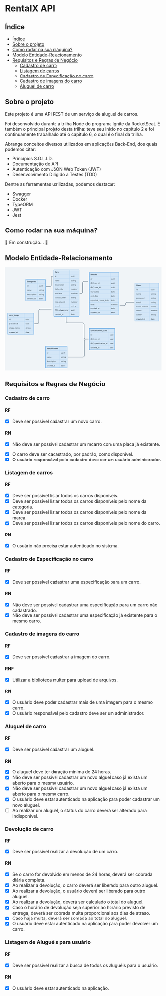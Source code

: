 # RentalX API

## Índice

<!-- ts -->
   * [Índice](#índice)
   * [Sobre o projeto](#sobre-o-projeto)
   * [Como rodar na sua máquina?](#como-rodar-na-sua-máquina)
   * [Modelo Entidade-Relacionamento](#modelo-entidade-relacionamento)
   * [Requisitos e Regras de Negócio](#requisitos-e-regras-de-negócio)
      * [Cadastro de carro](#cadastro-de-carro)
      * [Listagem de carros](#listagem-de-carros)
      * [Cadastro de Especificação no carro](#cadastro-de-especificação-no-carro)
      * [Cadastro de imagens do carro](#cadastro-de-imagens-do-carro)
      * [Aluguel de carro](#aluguel-de-carro)
<!-- te -->

## Sobre o projeto

Este projeto é uma API REST de um serviço de aluguel de carros.

Foi desenvolvido durante a trilha Node do programa Ignite da RocketSeat. É também o principal projeto desta trilha: teve seu início no capítulo 2 e foi continuamente trabalhado até o capítulo 6, o qual é o final da trilha.

Abrange conceitos diversos utilizados em aplicações Back-End, dos quais podemos citar:

- Princípios S.O.L.I.D.
- Documentação de API
- Autenticação com JSON Web Token (JWT)
- Desenvolvimento Dirigido a Testes (TDD)

Dentre as ferramentas utrilizadas, podemos destacar:

- Swagger
- Docker
- TypeORM
- JWT
- Jest

## Como rodar na sua máquina?

🚧 Em construção...  🚧

## Modelo Entidade-Relacionamento

<img
  alt="Imagem contendo o Modelo Entidade-Relacionamento da API RentalX. Contém as seguintes tabelas, nomeadas em inglês utilizando o padrão de nomenclatura snake case: cars, cars_image, categories, specifications, specifications_cars, users e rentals."
  title="Modelo Entidade-Relacionamento da API RentalX"
  src="./assets/diagrama.png"
/>

## Requisitos e Regras de Negócio

### Cadastro de carro

#### RF
- [x] Deve ser possível cadastrar um novo carro.

#### RN
- [x] Não deve ser possível cadastrar um mcarro com uma placa já existente.
<!-- - [ ] Não deve ser possível alterar a placa de um carro já cadastrado. -->
- [x] O carro deve ser cadastrado, por padrão, como disponível.
- [x] O usuário responsável pelo cadastro deve ser um usuário administrador.

### Listagem de carros

#### RF
- [x] Deve ser possível listar todos os carros disponíveis.
- [x] Deve ser possível listar todos os carros disponíveis pelo nome da categoria.
- [x] Deve ser possível listar todos os carros disponíveis pelo nome da marca.
- [x] Deve ser possível listar todos os carros disponíveis pelo nome do carro.

#### RN
- [x] O usuário não precisa estar autenticado no sistema.

### Cadastro de Especificação no carro

#### RF
- [x] Deve ser possível cadastrar uma especificação para um carro.
<!-- - [ ] Deve ser possível listar todas as especificações.
- [ ] Deve ser possível listar todos os carros. -->

#### RN
- [x] Não deve ser possível cadastrar uma especificação para um carro não cadastrado.
- [x] Não deve ser possível cadastrar uma especificação já existente para o mesmo carro.

### Cadastro de imagens do carro

#### RF
- [x] Deve ser possível cadastrar a imagem do carro.

#### RNF
- [x] Utilizar a biblioteca multer para upload de arquivos.

#### RN
- [x] O usuário deve poder cadastrar mais de uma imagem para o mesmo carro.
- [x] O usuário responsável pelo cadastro deve ser um administrador.

### Aluguel de carro

#### RF
- [x] Deve ser possível cadastrar um aluguel.

#### RN
- [x] O aluguel deve ter duração mínima de 24 horas.
- [x] Não deve ser possível cadastrar um novo alguel caso já exista um aberto para o mesmo usuário.
- [x] Não deve ser possível cadastrar um novo alguel caso já exista um aberto para o mesmo carro.
- [x] O usuário deve estar autenticado na aplicação para poder cadastrar um novo aluguel.
- [ ] Ao realizar um aluguel, o status do carro deverá ser alterado para indisponível.

### Devolução de carro

#### RF
- [x] Deve ser possível realizar a devolução de um carro.

#### RN
- [x] Se o carro for devolvido em menos de 24 horas, deverá ser cobrada diária completa.
- [x] Ao realizar a devolução, o carro deverá ser liberado para outro aluguel.
- [x] Ao realizar a devolução, o usuário deverá ser liberado para outro aluguel.
- [x] Ao realizar a devolução, deverá ser calculado o total do aluguel.
- [x] Caso o horário de devolução seja superior ao horário previsto de entrega, deverá ser cobrada multa proporcional aos dias de atraso.
- [x] Caso haja multa, deverá ser somada ao total do aluguel.
- [x] O usuário deve estar autenticado na aplicação para poder devolver um carro.

### Listagem de Aluguéis para usuário

#### RF
- [x] Deve ser possível realizar a busca de todos os aluguéis para o usuário.

#### RN
- [x] O usuário deve estar autenticado na aplicação.